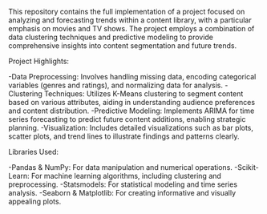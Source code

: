 This repository contains the full implementation of a project focused on analyzing and forecasting trends within a content library, with a particular emphasis on movies and TV shows. The project employs a combination of data clustering techniques and predictive modeling to provide comprehensive insights into content segmentation and future trends.

Project Highlights:

-Data Preprocessing: Involves handling missing data, encoding categorical variables (genres and ratings), and normalizing data for analysis.
-Clustering Techniques: Utilizes K-Means clustering to segment content based on various attributes, aiding in understanding audience preferences and content distribution.
-Predictive Modeling: Implements ARIMA for time series forecasting to predict future content additions, enabling strategic planning.
-Visualization: Includes detailed visualizations such as bar plots, scatter plots, and trend lines to illustrate findings and patterns clearly.

Libraries Used:

-Pandas & NumPy: For data manipulation and numerical operations.
-Scikit-Learn: For machine learning algorithms, including clustering and preprocessing.
-Statsmodels: For statistical modeling and time series analysis.
-Seaborn & Matplotlib: For creating informative and visually appealing plots.
